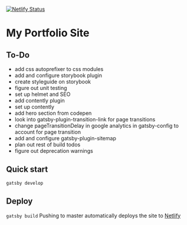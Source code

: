 [![Netlify Status](https://api.netlify.com/api/v1/badges/fc0a3131-0c25-4b3a-a183-1a44c9e614be/deploy-status)](https://app.netlify.com/sites/gatsby-portfolio-anand/deploys)

# My Portfolio Site

##  To-Do
- add css autoprefixer to css modules
- add and configure storybook plugin
- create styleguide on storybook
- figure out unit testing
- set up helmet and SEO
- add contently plugin
- set up contently
- add hero section from codepen
- look into gatsby-plugin-transition-link for page transitions
- change pageTransitionDelay in google analytics in gatsby-config to account for page transition
- add and configure gatsby-plugin-sitemap
- plan out rest of build todos
- figure out deprecation warnings

## Quick start
`gatsby develop`

## Deploy
`gatsby build`
Pushing to master automatically deploys the site to [Netlify](https://gatsby-portfolio-anand.netlify.com/)